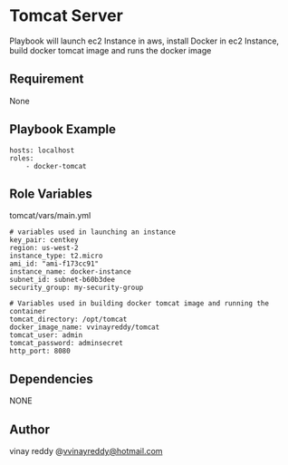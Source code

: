 Tomcat Server
============

Playbook will launch ec2 Instance in aws, install Docker in ec2 Instance, build docker tomcat image and runs the docker image 

Requirement
-----------

None

Playbook Example
---------------
```
hosts: localhost
roles:
    - docker-tomcat
```

Role Variables
--------------
tomcat/vars/main.yml
```
# variables used in launching an instance
key_pair: centkey
region: us-west-2
instance_type: t2.micro
ami_id: "ami-f173cc91"
instance_name: docker-instance
subnet_id: subnet-b60b3dee
security_group: my-security-group
 
# Variables used in building docker tomcat image and running the container
tomcat_directory: /opt/tomcat
docker_image_name: vvinayreddy/tomcat
tomcat_user: admin
tomcat_password: adminsecret
http_port: 8080
```
Dependencies
------------
 NONE
 
Author
-----
vinay reddy @vvinayreddy@hotmail.com
